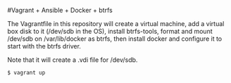 #Vagrant + Ansible + Docker + btrfs

The Vagrantfile in this repository will create a virtual machine, add a virtual box disk to it (/dev/sdb in the OS), install btrfs-tools, format and mount /dev/sdb on /var/lib/docker as btrfs, then install docker and configure it to start with the btrfs driver. 

Note that it will create a .vdi file for /dev/sdb.

```bash
$ vagrant up
```
